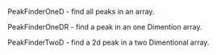 PeakFinderOneD - find all peaks in an array.

PeakFinderOneDR - find a peak in an one Dimention array.

PeakFinderTwoD - find a 2d peak in a two Dimentional array.

